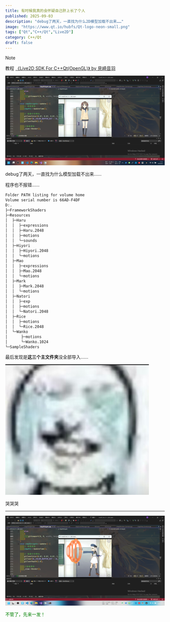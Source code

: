 ```yaml
---
title: 有时候我真的会怀疑自己肝上长了个人
published: 2025-09-03
description: "debug了两天，一直找为什么2D模型加载不出来……"
image: "https://www.qt.io/hubfs/Qt-logo-neon-small.png"
tags: ["Qt","C++/Qt","Live2D"]
category: C++/Qt
draft: false
---
```

>[!NOTE]
>教程
>[《Live2D SDK For C++Qt(OpenGL)》 by 見崎音羽](https://www.bilibili.com/video/BV1H5k8YPEwz)

![](image.png)

debug了两天，一直找为什么模型加载不出来……

程序也不报错……

```
Folder PATH listing for volume home
Volume serial number is 66AD-F4DF
D:.
├─FrameworkShaders
├─Resources
│  ├─Haru
│  │  ├─expressions
│  │  ├─Haru.2048
│  │  ├─motions
│  │  └─sounds
│  ├─Hiyori
│  │  ├─Hiyori.2048
│  │  └─motions
│  ├─Mao
│  │  ├─expressions
│  │  ├─Mao.2048
│  │  └─motions
│  ├─Mark
│  │  ├─Mark.2048
│  │  └─motions
│  ├─Natori
│  │  ├─exp
│  │  ├─motions
│  │  └─Natori.2048
│  ├─Rice
│  │  ├─motions
│  │  └─Rice.2048
│  └─Wanko
│      ├─motions
│      └─Wanko.1024
└─SampleShaders
```
最后发现是**这三个主文件夹**没全部导入……

![](大冤种.png)

哭哭哭

---
![](PixPin_2025-09-03_18-08-21.png)

<span style="color:green;">不管了，先来一发！</span>